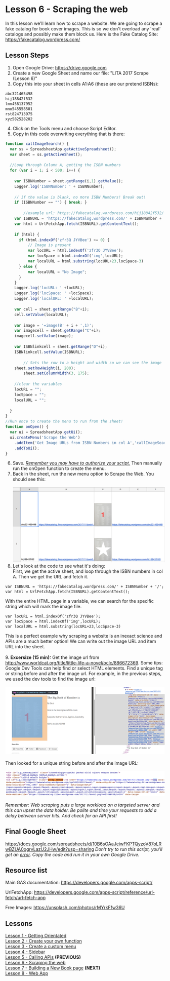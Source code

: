 # Lesson 6 - Scraping the web

In this lesson we'll learn how to scrape a website. We are going to scrape a fake catalog for book cover images. This is so we don't overload any 'real' catalogs and possibly make them block us. Here is the Fake Catalog Site: https://fakecatalog.wordpress.com/ 

## Lesson Steps

1. Open Google Drive: https://drive.google.com
2. Create a new Google Sheet and name our file: "LITA 2017 Scrape (Lesson 6)"
3. Copy this into your sheet in cells A1:A6 (these are our pretend ISBNs):
```
abc321465498
hij18842f532
lmn458137952
mno545558501
rst824713975
xyz582528202
```
4. Click on the Tools menu and choose Script Editor. 
5. Copy in this code overwriting everything that is there:
```javascript
function callImageSearch() {
  var ss = SpreadsheetApp.getActiveSpreadsheet();
  var sheet = ss.getActiveSheet();
 
  //Loop through Column A, getting the ISBN numbers
  for (var i = 1; i < 500; i++) {
    
	var ISBNNumber = sheet.getRange(i,1).getValue();
	Logger.log('ISBNNumber: ' + ISBNNumber);
    
	// if the value is blank, no more ISBN Numbers! Break out!
	if (ISBNNumber == "") { break; }
        
        //example url: https://fakecatalog.wordpress.com/hij18842f532/
	var ISBNURL = 'https://fakecatalog.wordpress.com/' + ISBNNumber + '/';
	var html = UrlFetchApp.fetch(ISBNURL).getContentText();
    
	if (html) {
  	  if (html.indexOf('zfr3Q JYVBee') >= 0) {
    	  // Image is present
    	  var locURL = html.indexOf('zfr3Q JYVBee');
    	  var locSpace = html.indexOf('img',locURL);
    	  var localURL = html.substring(locURL+23,locSpace-3)
  	  } else {
      	  var localURL = "No Image";
  	  }
	}
	Logger.log('locURL: ' +locURL);
	Logger.log('locSpace: ' +locSpace);
	Logger.log('localURL: ' +localURL);   

	var cell = sheet.getRange("B"+i);
	cell.setValue(localURL);
    
	var image = '=image(B' + i + ',1)';
	var imagecell = sheet.getRange("C"+i);
	imagecell.setValue(image);
    
	var ISBNlinkcell = sheet.getRange("D"+i);
	ISBNlinkcell.setValue(ISBNURL);
    
        // Sets the row to a height and width so we can see the image
	sheet.setRowHeight(i, 200);
        sheet.setColumnWidth(3, 175);

	//clear the variables
	locURL = "";
	locSpace = "";
	localURL = "";

  }
}
//Run once to create the menu to run from the sheet!
function onOpen() {
  var ui = SpreadsheetApp.getUi();
  ui.createMenu('Scrape the Web')
  	.addItem('Get Image URLs from ISBN Numbers in col A','callImageSearch')
  	.addToUi();
}
```
6. Save. *[Remember you may have to authorize your script.](../authorize.md)* Then manually run the onOpen function to create the menu.
7. Back in the sheet, run the new menu option to Scrape the Web. You should see this:<br /><br />
![Image of images](bookimages.png)
8. Let's look at the code to see what it's doing:<br />
First, we get the active sheet, and loop through the ISBN numbers in col A. Then we get the URL and fetch it.
```
var ISBNURL = 'https://fakecatalog.wordpress.com/' + ISBNNumber + '/';
var html = UrlFetchApp.fetch(ISBNURL).getContentText();
```
With the entire HTML page in a variable, we can search for the specific string which will mark the image file.
```
var locURL = html.indexOf('zfr3Q JYVBee');
var locSpace = html.indexOf('img',locURL);
var localURL = html.substring(locURL+23,locSpace-3)
```
This is a perfect example why scraping a website is an inexact science and APIs are a much better option! We can write out the image URL and item URL into the sheet.<br /><br />
9. **Excersize (15 min):** Get the image url from http://www.worldcat.org/title/little-life-a-novel/oclc/886672369. Some tips: Google Dev Tools can help find or select HTML elements. Find a unique tag or string before and after the image url. For example, in the previous steps, we used the dev tools to find the image url:<br /><br />
![Image of isbn](google_dev.png)<br /><br />
Then looked for a unique string before and after the image URL:<br /><br />
![Image of tags](find_code.png)
<br /><br />
*Remember: Web scraping puts a large workload on a targeted server and this can upset the data holder. Be polite and time your requests to add a delay between server hits. And check for an API first!*

## Final Google Sheet

https://docs.google.com/spreadsheets/d/10B6sOAaJeiwFKPTQyzoV87oLRwBZUA0ogrvLazU2JHw/edit?usp=sharing
*Don't try to run this script, you'll get an [error](../autherror.png). Copy the code and run it in your own Google Drive.*

## Resource list

Main GAS documentation: https://developers.google.com/apps-script/

UrlFetchApp: https://developers.google.com/apps-script/reference/url-fetch/url-fetch-app

Free Images: https://unsplash.com/photos/rMYrkFfw36U

## Lessons

[Lesson 1 - Getting Orientated](/Lesson_1/)<br />
[Lesson 2 - Create your own function](/Lesson_2/)<br />
[Lesson 3 - Create a custom menu](/Lesson_3/)<br />
[Lesson 4 - Sidebar](/Lesson_4/)<br />
[Lesson 5 - Calling APIs](/Lesson_5/) **(PREVIOUS)**<br />
[Lesson 6 - Scraping the web](/Lesson_6/)<br />
[Lesson 7 - Building a New Book page](/Lesson_7/) **(NEXT)**<br />
[Lesson 8 - Web App](/Lesson_8/)
